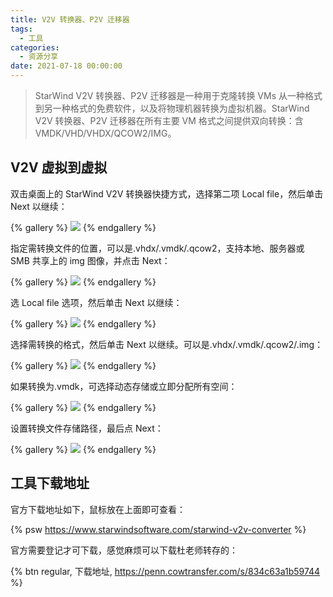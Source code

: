 ```yaml
---
title: V2V 转换器、P2V 迁移器
tags:
  - 工具
categories:
  - 资源分享
date: 2021-07-18 00:00:00
---
```


> StarWind V2V 转换器、P2V 迁移器是一种用于克隆转换 VMs 从一种格式到另一种格式的免费软件，以及将物理机器转换为虚拟机器。StarWind V2V 转换器、P2V 迁移器在所有主要 VM 格式之间提供双向转换：含 VMDK/VHD/VHDX/QCOW2/IMG。

<!-- more -->

## V2V 虚拟到虚拟

双击桌面上的‎ StarWind V2V 转换器‎快捷‎‎方式，选择‎第二项 Local file‎‎，然后单击‎ Next 以继续：

{% gallery %}
![](https://cdn.dusays.com/2021/07/363-1.jpg)
{% endgallery %}

指定‎需转换文件的位置，可以是.vhdx/.vmdk/.qcow2，支持本地、服务器或 SMB 共享上的 img 图像，并点击 Next：

{% gallery %}
![](https://cdn.dusays.com/2021/07/363-2.jpg)
{% endgallery %}

选 Local file‎‎ ‎选项，然后单击‎ Next 以继续：

{% gallery %}
![](https://cdn.dusays.com/2021/07/363-3.jpg)
{% endgallery %}

选择‎需转换的格式，然后单击‎‎ Next 以继续。可以是.vhdx/.vmdk/.qcow2/.img‎：

{% gallery %}
![](https://cdn.dusays.com/2021/07/363-4.jpg)
{% endgallery %}

如果转换为.vmdk，可选择动态存储或立即分配所有空间：

{% gallery %}
![](https://cdn.dusays.com/2021/07/363-5.jpg)
{% endgallery %}

设置转换文件存储路径，最后点‎‎ Next‎：‎

{% gallery %}
![](https://cdn.dusays.com/2021/07/363-6.jpg)
{% endgallery %}

## 工具下载地址

官方下载地址如下，鼠标放在上面即可查看：

{% psw https://www.starwindsoftware.com/starwind-v2v-converter %}

官方需要登记才可下载，感觉麻烦可以下载杜老师转存的：

{% btn regular, 下载地址, https://penn.cowtransfer.com/s/834c63a1b59744 %}
